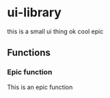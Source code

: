 # ui-library

this is a small ui thing ok cool epic

## Functions

### Epic function

This is an epic function
